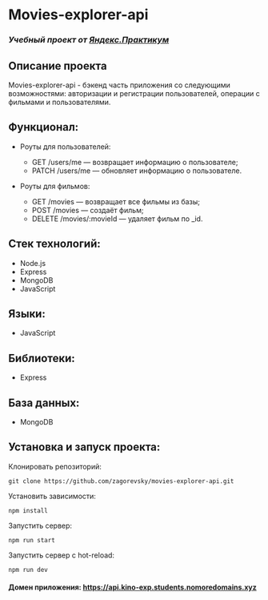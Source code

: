# Movies-explorer-api
### *Учебный проект от [Яндекс.Практикум](https://practicum.yandex.ru/web/)*

## Описание проекта
 Movies-explorer-api - бэкенд часть приложения со следующими возможностями: авторизации и регистрации пользователей, операции с фильмами и пользователями.

## Функционал:
- Роуты для пользователей:
  - GET /users/me — возвращает информацию о пользователе;
  - PATCH /users/me — обновляет информацию о пользователе.

- Роуты для фильмов:
  - GET /movies — возвращает все фильмы из базы;
  - POST /movies — создаёт фильм;
  - DELETE /movies/:movieId — удаляет фильм по _id.

## Стек технологий:
- Node.js
- Express
- MongoDB
- JavaScript

## Языки:
- JavaScript

## Библиотеки:
- Express

## База данных:
- MongoDB

## Установка и запуск проекта:
Клонировать репозиторий:

    git clone https://github.com/zagorevsky/movies-explorer-api.git

Установить зависимости:

    npm install

Запустить сервер:

    npm run start

Запустить сервер с hot-reload:

    npm run dev

#### Домен приложения: https://api.kino-exp.students.nomoredomains.xyz
